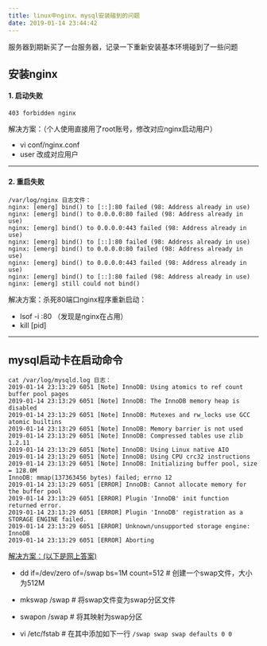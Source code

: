 ```yaml
---
title: linux中nginx、mysql安装碰到的问题
date: 2019-01-14 23:44:42
---
```

服务器到期新买了一台服务器，记录一下重新安装基本环境碰到了一些问题

## 安装nginx
#### 1. 启动失败
`403 forbidden nginx`

解决方案：（个人使用直接用了root账号，修改对应nginx启动用户）  
* vi conf/nginx.conf  
* user 改成对应用户

---

#### 2. 重启失败

```
/var/log/nginx 日志文件：
nginx: [emerg] bind() to [::]:80 failed (98: Address already in use)
nginx: [emerg] bind() to 0.0.0.0:80 failed (98: Address already in use)
nginx: [emerg] bind() to 0.0.0.0:443 failed (98: Address already in use)
nginx: [emerg] bind() to [::]:80 failed (98: Address already in use)
nginx: [emerg] bind() to 0.0.0.0:80 failed (98: Address already in use)
nginx: [emerg] bind() to 0.0.0.0:443 failed (98: Address already in use)
nginx: [emerg] bind() to [::]:80 failed (98: Address already in use)
nginx: [emerg] still could not bind()
```


解决方案：杀死80端口nginx程序重新启动：  
* lsof -i :80  （发现是nginx在占用）  
* kill [pid] 

---

## mysql启动卡在启动命令
```
cat /var/log/mysqld.log 日志：
2019-01-14 23:13:29 6051 [Note] InnoDB: Using atomics to ref count buffer pool pages
2019-01-14 23:13:29 6051 [Note] InnoDB: The InnoDB memory heap is disabled
2019-01-14 23:13:29 6051 [Note] InnoDB: Mutexes and rw_locks use GCC atomic builtins
2019-01-14 23:13:29 6051 [Note] InnoDB: Memory barrier is not used
2019-01-14 23:13:29 6051 [Note] InnoDB: Compressed tables use zlib 1.2.11
2019-01-14 23:13:29 6051 [Note] InnoDB: Using Linux native AIO
2019-01-14 23:13:29 6051 [Note] InnoDB: Using CPU crc32 instructions
2019-01-14 23:13:29 6051 [Note] InnoDB: Initializing buffer pool, size = 128.0M
InnoDB: mmap(137363456 bytes) failed; errno 12
2019-01-14 23:13:29 6051 [ERROR] InnoDB: Cannot allocate memory for the buffer pool
2019-01-14 23:13:29 6051 [ERROR] Plugin 'InnoDB' init function returned error.
2019-01-14 23:13:29 6051 [ERROR] Plugin 'InnoDB' registration as a STORAGE ENGINE failed.
2019-01-14 23:13:29 6051 [ERROR] Unknown/unsupported storage engine: InnoDB
2019-01-14 23:13:29 6051 [ERROR] Aborting
```

[解决方案：(以下是网上答案)](https://blog.csdn.net/sxyandapp/article/details/77091007)
* dd if=/dev/zero of=/swap bs=1M count=512  # 创建一个swap文件，大小为512M
* mkswap /swap                              # 将swap文件变为swap分区文件
* swapon /swap                              # 将其映射为swap分区

* vi /etc/fstab # 在其中添加如下一行
`/swap swap swap defaults 0 0`
  